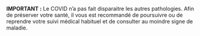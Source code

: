 <p class="couleur couleur-rouge">
    <strong>IMPORTANT :</strong>
    Le COVID n’a pas fait disparaitre les autres pathologies.
    Afin de préserver votre santé, il vous est recommandé de
    poursuivre ou de reprendre votre suivi médical habituel
    et de consulter au moindre signe de maladie.
</p>
